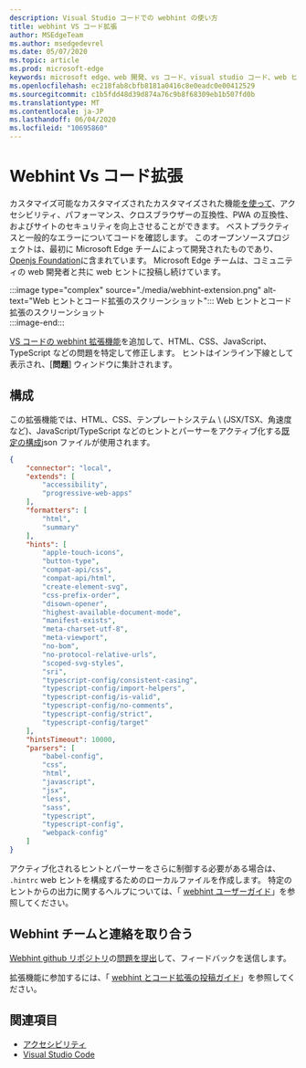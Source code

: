 ```yaml
---
description: Visual Studio コードでの webhint の使い方
title: webhint VS コード拡張
author: MSEdgeTeam
ms.author: msedgedevrel
ms.date: 05/07/2020
ms.topic: article
ms.prod: microsoft-edge
keywords: microsoft edge、web 開発、vs コード、visual studio コード、web ヒント
ms.openlocfilehash: ec218fab8cbfb8181a0416c8e0eadc0e00412529
ms.sourcegitcommit: c1b5fdd48d39d874a76c9b8f68309eb1b507fd0b
ms.translationtype: MT
ms.contentlocale: ja-JP
ms.lasthandoff: 06/04/2020
ms.locfileid: "10695860"
---
```

# Webhint Vs コード拡張  

カスタマイズ可能なカスタマイズされたカスタマイズされた機能[を使って][WebhintMain]、アクセシビリティ、パフォーマンス、クロスブラウザーの互換性、PWA の互換性、およびサイトのセキュリティを向上させることができます。  ベストプラクティスと一般的なエラーについてコードを確認します。 このオープンソースプロジェクトは、最初に Microsoft Edge チームによって開発されたものであり、 [Openjs Foundation][OpenjsFoundation]に含まれています。  Microsoft Edge チームは、コミュニティの web 開発者と共に web ヒントに投稿し続けています。  

:::image type="complex" source="./media/webhint-extension.png" alt-text="Web ヒントとコード拡張のスクリーンショット":::
   Web ヒントとコード拡張のスクリーンショット  
:::image-end:::

<!--![Screenshot of webhint VS Code extension][ImageWebhintExtension]  -->  

[VS コードの webhint 拡張機能][VisualstudioMarketplaceWebhint]を追加して、HTML、CSS、JavaScript、TypeScript などの問題を特定して修正します。  ヒントはインライン下線として表示され、[**問題**] ウィンドウに集計されます。  

## 構成  

この拡張機能では、HTML、CSS、テンプレートシステム \ (JSX/TSX、角速度など)、JavaScript/TypeScript などのヒントとパーサーをアクティブ化する[既定の構成][GithubWebhintioIndexjson]json ファイルが使用されます。  

```json
{
    "connector": "local",
    "extends": [
        "accessibility",
        "progressive-web-apps"
    ],
    "formatters": [
        "html",
        "summary"
    ],
    "hints": [
        "apple-touch-icons",
        "button-type",
        "compat-api/css",
        "compat-api/html",
        "create-element-svg",
        "css-prefix-order",
        "disown-opener",
        "highest-available-document-mode",
        "manifest-exists",
        "meta-charset-utf-8",
        "meta-viewport",
        "no-bom",
        "no-protocol-relative-urls",
        "scoped-svg-styles",
        "sri",
        "typescript-config/consistent-casing",
        "typescript-config/import-helpers",
        "typescript-config/is-valid",
        "typescript-config/no-comments",
        "typescript-config/strict",
        "typescript-config/target"
    ],
    "hintsTimeout": 10000,
    "parsers": [
        "babel-config",
        "css",
        "html",
        "javascript",
        "jsx",
        "less",
        "sass",
        "typescript",
        "typescript-config",
        "webpack-config"
    ]
}
```  

アクティブ化されるヒントとパーサーをさらに制御する必要がある場合は、 `.hintrc` web ヒントを構成するためのローカルファイルを作成します。  特定のヒントからの出力に関するヘルプについては、「 [webhint ユーザーガイド][WebhintDocsUserguideConfiguringSummary]」を参照してください。  

## Webhint チームと連絡を取り合う  

[Webhint github リポジトリ][GithubWebhintio]の[問題を提出][GithubWebhintioIssuesNew]して、フィードバックを送信します。  

拡張機能に参加するには、「 [webhint とコード拡張の投稿ガイド][GithubWebhintioExtensionVscodeContributing]」を参照してください。  

## 関連項目  

*   [アクセシビリティ][AccessibilityIndex]  
*   [Visual Studio Code][VisualstudiocodeIndex]  

<!-- image links -->  

<!--[ImageWebhintExtension]: ./media/webhint-extension.png "Screenshot of webhint VS Code extension"  -->  

<!--links -->  

[AccessibilityIndex]: /microsoft-edge/accessibility "アクセシビリティ |Microsoft ドキュメント"  

[VisualstudiocodeIndex]: /microsoft-edge/visual-studio-code/index "Visual Studio コード |Microsoft ドキュメント"  

[GithubWebhintio]: https://github.com/webhintio/hint "web ヒント |GitHub"  
[GithubWebhintioExtensionVscodeContributing]: https://github.com/webhintio/hint/blob/master/packages/extension-vscode/CONTRIBUTING.md "投稿-web ヒント |GitHub"  
[GithubWebhintioIndexjson]: https://github.com/webhintio/hint/blob/master/packages/configuration-development/index.json "webhintio/hint |GitHub"
[GithubWebhintioIssuesNew]: https://github.com/webhintio/hint/issues/new "新しい問題-webhintio/ヒント |GitHub"  

[VisualstudioMarketplaceWebhint]: https://marketplace.visualstudio.com/items?itemName=webhint.vscode-webhint "web ヒント |Visual Studio Marketplace"  

[OpenjsFoundation]:  https://openjsf.org "OpenJS Foundation"  

[WebhintDocsUserguideConfiguringSummary]: https://webhint.io/docs/user-guide/configuring-webhint/summary "Webhint | の構成webhint に関するドキュメント"  
[WebhintMain]:  https://webhint.io "web ヒント"  
